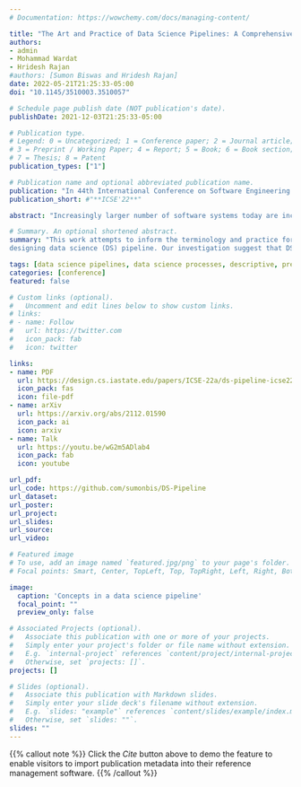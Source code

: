 ```yaml
---
# Documentation: https://wowchemy.com/docs/managing-content/

title: "The Art and Practice of Data Science Pipelines: A Comprehensive Study of Data Science Pipelines In Theory, In-The-Small, and In-The-Large"
authors:
- admin
- Mohammad Wardat
- Hridesh Rajan
#authors: [Sumon Biswas and Hridesh Rajan]
date: 2022-05-21T21:25:33-05:00
doi: "10.1145/3510003.3510057"

# Schedule page publish date (NOT publication's date).
publishDate: 2021-12-03T21:25:33-05:00

# Publication type.
# Legend: 0 = Uncategorized; 1 = Conference paper; 2 = Journal article;
# 3 = Preprint / Working Paper; 4 = Report; 5 = Book; 6 = Book section;
# 7 = Thesis; 8 = Patent
publication_types: ["1"]

# Publication name and optional abbreviated publication name.
publication: "In 44th International Conference on Software Engineering (ICSE)"
publication_short: #"**ICSE'22**"

abstract: "Increasingly larger number of software systems today are including data science components for descriptive, predictive, and prescriptive analytics. The collection of data science stages from acquisition, to cleaning/curation, to modeling, and so on are referred to as *data science pipelines*. To facilitate research and practice on data science pipelines, it is essential to understand their nature. What are the typical stages of a data science pipeline? How are they connected? Do the pipelines differ in the theoretical representations and that in the practice? Today we do not fully understand these architectural characteristics of data science pipelines. In this work, we present a three-pronged comprehensive study to answer this for the state-of-the-art, data science in-the-small, and data science in-the-large. Our study analyzes three datasets: a collection of 71 proposals for data science pipelines and related concepts in *theory*, a collection of over 105 implementations of curated data science pipelines from Kaggle competitions to understand data science *in-the-small*, and a collection of 21 mature data science projects from GitHub to understand data science *in-the-large*. Our study has led to three representations of data science pipelines that capture the essence of our subjects in theory, in-the-small, and in-the-large."

# Summary. An optional shortened abstract.
summary: "This work attempts to inform the terminology and practice for
designing data science (DS) pipeline. Our investigation suggest that DS pipeline is a well used software architecture but often built in ad hoc manner. We demonstrated the importance of standardization and analysis framework for DS pipeline following the traditional software engineering research on software architecture and design patterns. We also contributed three representations of DS pipelines that capture the essence of our subjects in theory, in-the-small, and in-the-large that would facilitate building new DS systems."

tags: [data science pipelines, data science processes, descriptive, predictive]
categories: [conference]
featured: false

# Custom links (optional).
#   Uncomment and edit lines below to show custom links.
# links:
# - name: Follow
#   url: https://twitter.com
#   icon_pack: fab
#   icon: twitter

links:
- name: PDF
  url: https://design.cs.iastate.edu/papers/ICSE-22a/ds-pipeline-icse22.pdf
  icon_pack: fas
  icon: file-pdf
- name: arXiv
  url: https://arxiv.org/abs/2112.01590
  icon_pack: ai
  icon: arxiv
- name: Talk
  url: https://youtu.be/wG2m5ADlab4
  icon_pack: fab
  icon: youtube

url_pdf:
url_code: https://github.com/sumonbis/DS-Pipeline
url_dataset:
url_poster:
url_project:
url_slides:
url_source:
url_video:

# Featured image
# To use, add an image named `featured.jpg/png` to your page's folder.
# Focal points: Smart, Center, TopLeft, Top, TopRight, Left, Right, BottomLeft, Bottom, BottomRight.

image:
  caption: 'Concepts in a data science pipeline'
  focal_point: ""
  preview_only: false

# Associated Projects (optional).
#   Associate this publication with one or more of your projects.
#   Simply enter your project's folder or file name without extension.
#   E.g. `internal-project` references `content/project/internal-project/index.md`.
#   Otherwise, set `projects: []`.
projects: []

# Slides (optional).
#   Associate this publication with Markdown slides.
#   Simply enter your slide deck's filename without extension.
#   E.g. `slides: "example"` references `content/slides/example/index.md`.
#   Otherwise, set `slides: ""`.
slides: ""
---
```


{{% callout note %}}
Click the *Cite* button above to demo the feature to enable visitors to import publication metadata into their reference management software.
{{% /callout %}}
